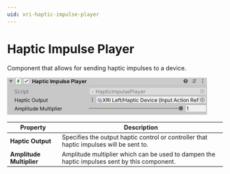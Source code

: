 ```yaml
---
uid: xri-haptic-impulse-player
---
```

# Haptic Impulse Player

Component that allows for sending haptic impulses to a device.

![HapticImpulsePlayer component](images/haptic-impulse-player.png)

| **Property** | **Description** |
|---|---|
| **Haptic Output** | Specifies the output haptic control or controller that haptic impulses will be sent to. |
| **Amplitude Multiplier** | Amplitude multiplier which can be used to dampen the haptic impulses sent by this component. |
